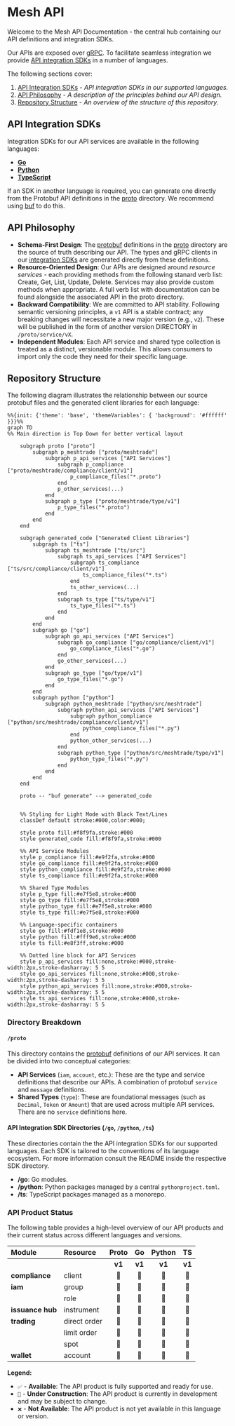 # Mesh API

Welcome to the Mesh API Documentation - the central hub containing our API definitions and integration SDKs.

Our APIs are exposed over [gRPC](https://grpc.io/). To facilitate seamless integration we provide [API integration SDKs](#api-integration-sdks) in a number of languages.

The following sections cover:
1.  [API Integration SDKs](#api-integration-sdks) - *API integration SDKs in our supported languages.*
2.  [API Philosophy](#api-philosophy) - *A description of the principles behind our API design.*
3.  [Repository Structure](#repository-structure) - *An overview of the structure of  this repository.*

## API Integration SDKs
Integration SDKs for our API services are available in the following languages:

* **[Go](./go/README.md)**
* **[Python](./python/README.md)**
* **[TypeScript](./ts/README.md)**

If an SDK in another language is required, you can generate one directly from the Protobuf API definitions in the [proto](./proto) directory. We recommend using [buf](https://github.com/bufbuild/buf) to do this.

## API Philosophy
* **Schema-First Design**: The [protobuf](https://github.com/protocolbuffers/protobuf) definitions in the [proto](./proto) directory are the source of truth describing our API. The types and gRPC clients in our [integration SDKs](#client-libraries-for-api-access) are generated directly from these definitions.
* **Resource-Oriented Design**: Our APIs are designed around _resource services_ - each providing methods from the following stanard verb list: Create, Get, List, Update, Delete. Services may also provide custom methods when appropriate. A full verb list with documentation can be found alongside the associated API in the proto directory.
* **Backward Compatibility**: We are committed to API stability. Following semantic versioning principles, a `v1` API is a stable contract; any breaking changes will necessitate a new major version (e.g., `v2`). These will be published in the form of another version DIRECTORY in `/proto/service/vX`.
* **Independent Modules**: Each API service and shared type collection is treated as a distinct, versionable module. This allows consumers to import only the code they need for their specific language.

## Repository Structure

The following diagram illustrates the relationship between our source protobuf files and the generated client libraries for each language:

```mermaid
%%{init: {'theme': 'base', 'themeVariables': { 'background': '#ffffff' }}}%%
graph TD
%% Main direction is Top Down for better vertical layout

    subgraph proto ["proto"]
        subgraph p_meshtrade ["proto/meshtrade"]
            subgraph p_api_services ["API Services"]
                subgraph p_compliance ["proto/meshtrade/compliance/client/v1"]
                    p_compliance_files("*.proto")
                end
                p_other_services(...)
            end
            subgraph p_type ["proto/meshtrade/type/v1"]
                p_type_files("*.proto")
            end
        end
    end

    subgraph generated_code ["Generated Client Libraries"]
        subgraph ts ["ts"]
            subgraph ts_meshtrade ["ts/src"]
                subgraph ts_api_services ["API Services"]
                    subgraph ts_compliance ["ts/src/compliance/client/v1"]
                        ts_compliance_files("*.ts")
                    end
                    ts_other_services(...)
                end
                subgraph ts_type ["ts/type/v1"]
                    ts_type_files("*.ts")
                end
            end
        end
        subgraph go ["go"]
            subgraph go_api_services ["API Services"]
                subgraph go_compliance ["go/compliance/client/v1"]
                    go_compliance_files("*.go")
                end
                go_other_services(...)
            end
            subgraph go_type ["go/type/v1"]
                go_type_files("*.go")
            end
        end
        subgraph python ["python"]
            subgraph python_meshtrade ["python/src/meshtrade"]
                subgraph python_api_services ["API Services"]
                    subgraph python_compliance ["python/src/meshtrade/compliance/client/v1"]
                        python_compliance_files("*.py")
                    end
                    python_other_services(...)
                end
                subgraph python_type ["python/src/meshtrade/type/v1"]
                    python_type_files("*.py")
                end
            end
        end
    end

    proto -- "buf generate" --> generated_code


    %% Styling for Light Mode with Black Text/Lines
    classDef default stroke:#000,color:#000;
    
    style proto fill:#f8f9fa,stroke:#000
    style generated_code fill:#f8f9fa,stroke:#000

    %% API Service Modules
    style p_compliance fill:#e9f2fa,stroke:#000
    style go_compliance fill:#e9f2fa,stroke:#000
    style python_compliance fill:#e9f2fa,stroke:#000
    style ts_compliance fill:#e9f2fa,stroke:#000

    %% Shared Type Modules
    style p_type fill:#e7f5e8,stroke:#000
    style go_type fill:#e7f5e8,stroke:#000
    style python_type fill:#e7f5e8,stroke:#000
    style ts_type fill:#e7f5e8,stroke:#000

    %% Language-specific containers
    style go fill:#fdf1e8,stroke:#000
    style python fill:#fff9e6,stroke:#000
    style ts fill:#e8f3ff,stroke:#000

    %% Dotted line block for API Services
    style p_api_services fill:none,stroke:#000,stroke-width:2px,stroke-dasharray: 5 5
    style go_api_services fill:none,stroke:#000,stroke-width:2px,stroke-dasharray: 5 5
    style python_api_services fill:none,stroke:#000,stroke-width:2px,stroke-dasharray: 5 5
    style ts_api_services fill:none,stroke:#000,stroke-width:2px,stroke-dasharray: 5 5
```

### Directory Breakdown

#### `/proto`

This directory contains the [protobuf](https://github.com/protocolbuffers/protobuf) definitions of our API services. It can be divided into two conceptual categories:

* **API Services** (`iam`, `account`, etc.): These are the type and service definitions that describe our APIs. A combination of protobuf `service` and `message` definitions.
* **Shared Types** (`type`): These are foundational messages (such as `Decimal`, `Token` or `Amount`) that are used across multiple API services. There are no `service` definitions here.

#### API Integration SDK Directories (`/go`, `/python`, `/ts`)

These directories contain the the API integration SDKs for our supported languages. Each SDK is tailored to the conventions of its language ecosystem. For more information consult the README inside the respective SDK directory.

* **/go**: Go modules.
* **/python**: Python packages managed by a central `pythonproject.toml`.
* **/ts**: TypeScript packages managed as a monorepo.

### API Product Status

The following table provides a high-level overview of our API products and their current status across different languages and versions.

| Module | Resource | <div align="center">Proto</div> | <div align="center">Go</div> | <div align="center">Python</div> | <div align="center">TS</div> |
| :--- | :--- | :---: | :---: | :---: | :---: |
| | | **v1** | **v1** | **v1** | **v1** | **v1** |
| **compliance** | client | 🚧 | 🚧 | 🚧 | 🚧 |
| **iam** | group | 🚧 | 🚧 | 🚧 | 🚧 |
| | role | 🚧 | 🚧 | 🚧 | 🚧 |
| **issuance hub** | instrument | 🚧 | 🚧 | 🚧 | 🚧 |
| **trading** | direct order | 🚧 | 🚧 | 🚧 | 🚧 |
| | limit order | 🚧 | 🚧 | 🚧 | 🚧 |
| | spot | 🚧 | 🚧 | 🚧 | 🚧 |
| **wallet** | account | 🚧 | 🚧 | 🚧 | 🚧 |

**Legend:**
*   `✅` - **Available**: The API product is fully supported and ready for use.
*   `🚧` - **Under Construction**: The API product is currently in development and may be subject to change.
*   `❌` - **Not Available**: The API product is not yet available in this language or version.